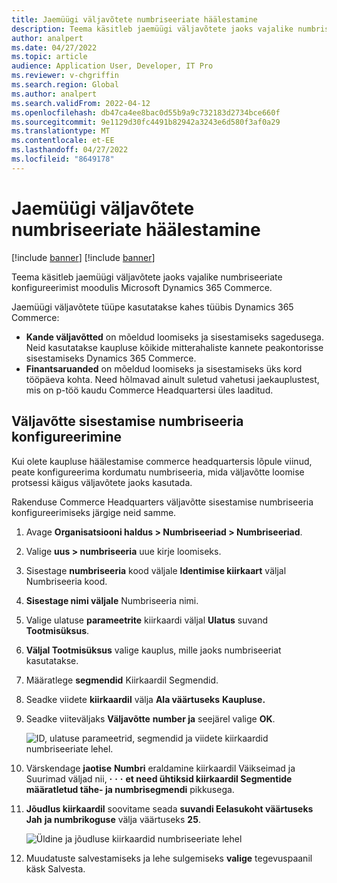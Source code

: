 ```yaml
---
title: Jaemüügi väljavõtete numbriseeriate häälestamine
description: Teema käsitleb jaemüügi väljavõtete jaoks vajalike numbriseeriate konfigureerimist moodulis Microsoft Dynamics 365 Commerce.
author: analpert
ms.date: 04/27/2022
ms.topic: article
audience: Application User, Developer, IT Pro
ms.reviewer: v-chgriffin
ms.search.region: Global
ms.author: analpert
ms.search.validFrom: 2022-04-12
ms.openlocfilehash: db47ca4ee8bac0d55b9a9c732183d2734bce660f
ms.sourcegitcommit: 9e1129d30fc4491b82942a3243e6d580f3af0a29
ms.translationtype: MT
ms.contentlocale: et-EE
ms.lasthandoff: 04/27/2022
ms.locfileid: "8649178"
---
```

# <a name="set-up-number-sequences-for-retail-statements"></a>Jaemüügi väljavõtete numbriseeriate häälestamine

[!include [banner](includes/banner.md)]
[!include [banner](includes/preview-banner.md)]

Teema käsitleb jaemüügi väljavõtete jaoks vajalike numbriseeriate konfigureerimist moodulis Microsoft Dynamics 365 Commerce.

Jaemüügi väljavõtete tüüpe kasutatakse kahes tüübis Dynamics 365 Commerce: 

- **Kande väljavõtted** on mõeldud loomiseks ja sisestamiseks sagedusega. Neid kasutatakse kaupluse kõikide mitterahaliste kannete peakontorisse sisestamiseks Dynamics 365 Commerce. 
- **Finantsaruanded** on mõeldud loomiseks ja sisestamiseks üks kord tööpäeva kohta. Need hõlmavad ainult suletud vahetusi jaekauplustest, mis on p-töö kaudu Commerce Headquartersi üles laaditud.

## <a name="configure-a-number-sequence-for-statement-posting"></a>Väljavõtte sisestamise numbriseeria konfigureerimine

Kui olete kaupluse häälestamise commerce headquartersis lõpule viinud, peate konfigureerima kordumatu numbriseeria, mida väljavõtte loomise protsessi käigus väljavõtete jaoks kasutada.

Rakenduse Commerce Headquarters väljavõtte sisestamise numbriseeria konfigureerimiseks järgige neid samme.

1. Avage **Organisatsiooni haldus \> Numbriseeriad \> Numbriseeriad**.
1. Valige **uus \> numbriseeria** uue kirje loomiseks.
1. Sisestage **numbriseeria** kood väljale **Identimise kiirkaart** väljal Numbriseeria kood.
1. **Sisestage nimi väljale** Numbriseeria nimi.
1. Valige ulatuse **parameetrite** kiirkaardi väljal **Ulatus** suvand **Tootmisüksus**.
1. **Väljal Tootmisüksus** valige kauplus, mille jaoks numbriseeriat kasutatakse.
1. Määratlege **segmendid** Kiirkaardil Segmendid.
1. Seadke viidete **kiirkaardil** välja **Ala väärtuseks** **Kaupluse.**
1. Seadke viiteväljaks **Väljavõtte** **number ja** seejärel valige **OK**.

    ![ID, ulatuse parameetrid, segmendid ja viidete kiirkaardid numbriseeriate lehel.](media/retail-statements-num-seq-setup-01.png)

1. Värskendage **jaotise** **Numbri** eraldamine kiirkaardil Väikseimad ja Suurimad väljad nii, **·** **·** **·** **et need ühtiksid kiirkaardil Segmentide määratletud tähe- ja numbrisegmendi** pikkusega.
1. **Jõudlus kiirkaardil** soovitame seada **suvandi Eelasukoht väärtuseks** **Jah** **ja numbrikoguse** välja väärtuseks **25**.

    ![Üldine ja jõudluse kiirkaardid numbriseeriate lehel](media/retail-statements-num-seq-setup-02.png)

1. Muudatuste salvestamiseks ja lehe sulgemiseks **valige** tegevuspaanil käsk Salvesta.
